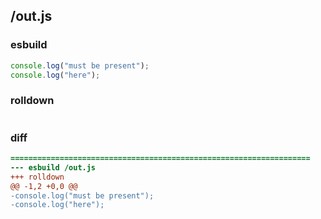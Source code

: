 ## /out.js
### esbuild
```js
console.log("must be present");
console.log("here");
```
### rolldown
```js

```
### diff
```diff
===================================================================
--- esbuild	/out.js
+++ rolldown	
@@ -1,2 +0,0 @@
-console.log("must be present");
-console.log("here");

```
